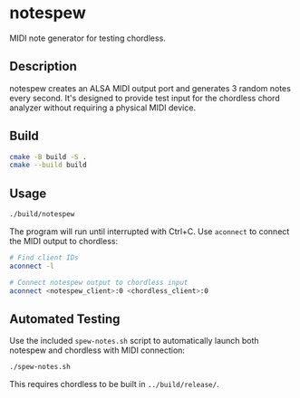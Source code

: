 # notespew

MIDI note generator for testing chordless.

## Description

notespew creates an ALSA MIDI output port and generates 3 random notes every second. It's designed to provide test input for the chordless chord analyzer without requiring a physical MIDI device.

## Build

```bash
cmake -B build -S .
cmake --build build
```

## Usage

```bash
./build/notespew
```

The program will run until interrupted with Ctrl+C. Use `aconnect` to connect the MIDI output to chordless:

```bash
# Find client IDs
aconnect -l

# Connect notespew output to chordless input
aconnect <notespew_client>:0 <chordless_client>:0
```

## Automated Testing

Use the included `spew-notes.sh` script to automatically launch both notespew and chordless with MIDI connection:

```bash
./spew-notes.sh
```

This requires chordless to be built in `../build/release/`.
